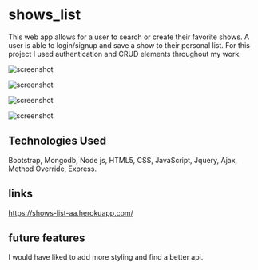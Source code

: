 # shows_list
This web app allows for a user to search or create their favorite shows. A user is able to login/signup and save a show to their personal list. For this project I used authentication and CRUD elements throughout my work.

![screenshot](https://i.imgur.com/oIBVg00.png)

![screenshot](https://i.imgur.com/YQmK2rn.png)

![screenshot](https://i.imgur.com/RGDwvbW.png)

![screenshot](https://i.imgur.com/7y42igg.png)

## Technologies Used

 Bootstrap, Mongodb, Node js, HTML5, CSS, JavaScript, Jquery, Ajax, Method Override, Express.
 
 ## links
 
 https://shows-list-aa.herokuapp.com/
 
 
## future features

I would have liked to add more styling and find a better api.
